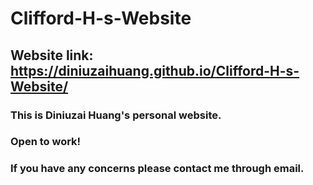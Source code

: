 # Clifford-H-s-Website
## Website link: https://diniuzaihuang.github.io/Clifford-H-s-Website/
### This is Diniuzai Huang's personal website.
### Open to work!
### If you have any concerns please contact me through email. 
